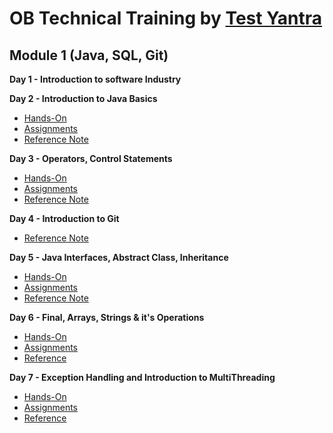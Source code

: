 # OB Technical Training by [Test Yantra](https://www.testyantra.com/)

## Module 1 (Java, SQL, Git)

**Day 1 - Introduction to software Industry**

**Day 2 - Introduction to Java Basics**
- [Hands-On](https://github.com/Ratheshprabakar/OB-Technical-Training/tree/master/Day-2/Hands-On)
- [Assignments](https://github.com/Ratheshprabakar/OB-Technical-Training/tree/master/Day-2/Assignments)
- [Reference Note](https://www.notion.so/Day-2-Introduction-to-Java-Basics-65392298eb8e4ae48f8a26e5e4daa2e3)

**Day 3 - Operators, Control Statements**
- [Hands-On](https://github.com/Ratheshprabakar/OB-Technical-Training/tree/master/Day-3/Hands-On)
- [Assignments](https://github.com/Ratheshprabakar/OB-Technical-Training/tree/master/Day-3/Assignments)
- [Reference Note](https://www.notion.so/Day-3-Operators-Control-Statements-e673c3f6f6234971b3b5bb8ddb699350)

**Day 4 - Introduction to Git**
- [Reference Note](https://www.notion.so/Day-4-Introduction-to-Git-8fe69a4a245d44f582b7de9e09ad676a)

**Day 5 - Java Interfaces, Abstract Class, Inheritance**
- [Hands-On](https://github.com/Ratheshprabakar/OB-Technical-Training/tree/master/Day-5/Hands-On)
- [Assignments](https://github.com/Ratheshprabakar/OB-Technical-Training/tree/master/Day-5/Assignments)
- [Reference Note](https://www.notion.so/Day-5-Interfaces-Abstract-Class-Inheritance-725320f712e84c3f9d17bb901da76533)

**Day 6 - Final, Arrays, Strings & it's Operations**
- [Hands-On](https://github.com/Ratheshprabakar/OB-Technical-Training/tree/master/Day-6/Hands-On)
- [Assignments](https://github.com/Ratheshprabakar/OB-Technical-Training/tree/master/Day-6/Assignments)
- [Reference](https://www.notion.so/Day-6-Final-Arrays-Strings-it-s-Operations-2e5f2a5e9b9d42d7be16df61b21ea50c)

**Day 7 - Exception Handling and Introduction to MultiThreading**
- [Hands-On](https://github.com/Ratheshprabakar/OB-Technical-Training/tree/master/Day-7/Hands-On)
- [Assignments](https://github.com/Ratheshprabakar/OB-Technical-Training/tree/master/Day-7/Assignments)
- [Reference](https://www.notion.so/Day-7-Exception-Handling-Multi-Threading-Basics-a9f89ffe44da4d56a24ca44d265248e8)
